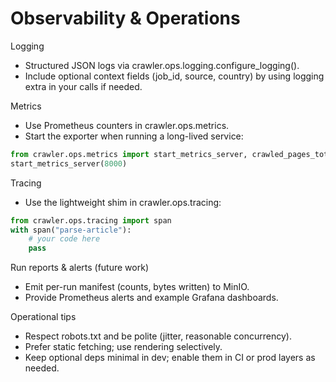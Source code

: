 # Observability & Operations

Logging
- Structured JSON logs via crawler.ops.logging.configure_logging().
- Include optional context fields (job_id, source, country) by using logging extra in your calls if needed.

Metrics
- Use Prometheus counters in crawler.ops.metrics.
- Start the exporter when running a long-lived service:

```python
from crawler.ops.metrics import start_metrics_server, crawled_pages_total
start_metrics_server(8000)
```

Tracing
- Use the lightweight shim in crawler.ops.tracing:

```python
from crawler.ops.tracing import span
with span("parse-article"):
    # your code here
    pass
```

Run reports & alerts (future work)
- Emit per-run manifest (counts, bytes written) to MinIO.
- Provide Prometheus alerts and example Grafana dashboards.

Operational tips
- Respect robots.txt and be polite (jitter, reasonable concurrency).
- Prefer static fetching; use rendering selectively.
- Keep optional deps minimal in dev; enable them in CI or prod layers as needed.
